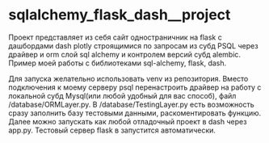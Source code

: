 # sqlalchemy_flask_dash__project

Проект представляет из себя сайт одностраничник на flask с дашбордами dash plotly строящимися по запросам из субд PSQL через драйвер и orm слой sql alchemy и контролем версий субд alembic. Пример моей работы с библиотеками sql-alchemy, flask, dash.

Для запуска желательно использовать venv из репозитория.
Вместо подключения к моему серверу psql перенастроить драйвер на работу с локальной субд Mysql(или любой удобный для вас способ), файл /database/ORMLayer.py.
В /database/TestingLayer.py есть возможность сразу заполнить базу тестовыми данными, раскоментировать функцию.
Далее можно запускать как любой отладочный проект в dash через app.py. Тестовый сервер flask в запустится автоматически. 
